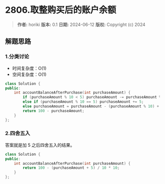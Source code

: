 # 2806.取整购买后的账户余额

> **作者:** horiki
> **版本:** 0.1
> **日期:** 2024-06-12
> **版权:** Copyright (c) 2024

## 解题思路
### 1.分类讨论

- 时间复杂度：O(1)
- 空间复杂度：O(1)

```C++
class Solution {
public:
    int accountBalanceAfterPurchase(int purchaseAmount) {
        if (purchaseAmount % 10 < 5) purchaseAmount -= purchaseAmount % 10;
        else if (purchaseAmount % 10 == 5) purchaseAmount += 5;
        else purchaseAmount = purchaseAmount - (purchaseAmount % 10) + 10;
        return 100 - purchaseAmount;
    }
};
```

### 2.四舍五入

答案就是加 5 之后四舍五入的结果。

```C++
class Solution {
public:
    int accountBalanceAfterPurchase(int purchaseAmount) {
        return 100 - (purchaseAmount + 5) / 10 * 10;
    }
};
```